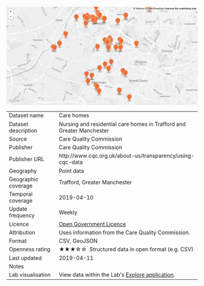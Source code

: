 <a href="trafford_care_homes.geojson"><img src="thumbnail.png" alt="Care homes" width="600"/></a>
<table>
<tr>
	<td>Dataset name</td>
	<td>Care homes</td>
</tr>
<tr>
	<td>Dataset description</td>
	<td>Nursing and residential care homes in Trafford and Greater Manchester</td>
</tr>
<tr>
	<td>Source</td>
	<td>Care Quality Commission</td>
</tr>
<tr>
	<td>Publisher</td>
	<td>Care Quality Commission</td>
</tr>
<tr>
	<td>Publisher URL</td>
	<td><a href="http://www.cqc.org.uk/about-us/transparency/using-cqc-data"></a>http://www.cqc.org.uk/about-us/transparency/using-cqc-data</td>
</tr>
<tr>
	<td>Geography</td>
	<td>Point data</td>
</tr>
<tr>
	<td>Geographic coverage</td>
	<td>Trafford, Greater Manchester</td>
</tr>
<tr>
	<td>Temporal coverage</td>
	<td>2019-04-10</td>
</tr>
<tr>
	<td>Update frequency</td>
	<td>Weekly</td>
</tr>
<tr>
	<td>Licence</td>
	<td><a href="http://www.nationalarchives.gov.uk/doc/open-government-licence/version/3/">Open Government Licence</a></td>
</tr>
<tr>
	<td>Attribution</td>
	<td>Uses information from the Care Quality Commission.</td>
</tr>
<tr>
	<td>Format</td>
	<td>CSV, GeoJSON</td>
</tr>
<tr>
	<td>Openness rating</td>
	<td>&#9733&#9733&#9733&#9734&#9734&nbsp; Structured data in open format (e.g. CSV)</td>
</tr>
<tr>
	<td>Last updated</td>
	<td>2019-04-11</td>
</tr>
<tr>
	<td>Notes</td>
	<td></td>
</tr>
<tr>
	<td>Lab visualisation</td>
	<td>View data within the Lab's <a href="https://www.trafforddatalab.io/maps/explore/index.html?dataset=care_homes">Explore application</a>.</td>
</tr>
</table>
